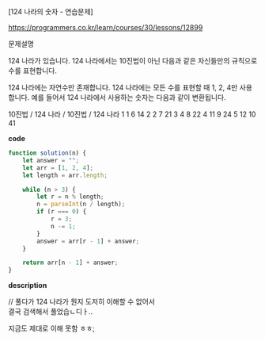 [124 나라의 숫자 - 연습문제]

https://programmers.co.kr/learn/courses/30/lessons/12899

문제설명

124 나라가 있습니다. 124 나라에서는 10진법이 아닌 다음과 같은 자신들만의 규칙으로 수를 표현합니다.

124 나라에는 자연수만 존재합니다.
124 나라에는 모든 수를 표현할 때 1, 2, 4만 사용합니다.
예를 들어서 124 나라에서 사용하는 숫자는 다음과 같이 변환됩니다.

10진법 / 124 나라 / 10진법 / 124 나라
1 1 6 14
2 2 7 21
3 4 8 22
4 11 9 24
5 12 10 41

**code**

```js
function solution(n) {
	let answer = "";
	let arr = [1, 2, 4];
	let length = arr.length;

	while (n > 3) {
		let r = n % length;
		n = parseInt(n / length);
		if (r === 0) {
			r = 3;
			n -= 1;
		}
		answer = arr[r - 1] + answer;
	}

	return arr[n - 1] + answer;
}
```

**description**

//
풀다가 124 나라가 뭔지 도저히 이해할 수 없어서  
결국 검색해서 풀었습ㄴ디ㅏ..

지금도 제대로 이해 못함 ㅎㅎ;
